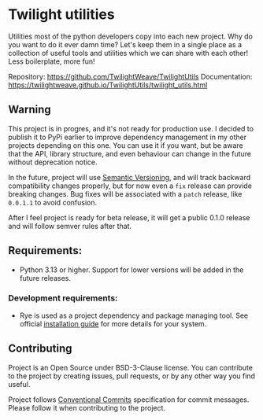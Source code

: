 # Twilight utilities

Utilities most of the python developers copy into each new project. Why do you want to do it ever damn time? Let's
keep them in a single place as a collection of useful tools and utilities which we can share with each other! Less
boilerplate, more fun!

Repository: https://github.com/TwilightWeave/TwilightUtils
Documentation: https://twilightweave.github.io/TwilightUtils/twilight_utils.html

## Warning

This project is in progres, and it's not ready for production use. I decided to publish it to PyPi earlier to improve
dependency management in my other projects depending on this one. You can use it if you want, but be aware that the API,
library structure, and even behaviour can change in the future without deprecation notice.

In the future, project will use [Semantic Versioning](https://semver.org/), and will track backward compatibility
changes properly, but for now even a `fix` release can provide breaking changes. Bug fixes will be associated with
a `patch` release, like `0.0.1.1` to avoid confusion.

After I feel project is ready for beta release, it will get a public 0.1.0 release and will follow semver rules after
that.

## Requirements:

* Python 3.13 or higher. Support for lower versions will be added in the future releases.


### Development requirements:

* Rye is used as a project dependency and package managing tool. See official
  [installation guide](https://rye.astral.sh/guide/installation/) for more details for your system.


## Contributing

Project is an Open Source under BSD-3-Clause license. You can contribute to the project by creating issues,
pull requests, or by any other way you find useful.

Project follows [Conventional Commits](https://www.conventionalcommits.org/en/v1.0.0/) specification for commit
messages. Please follow it when contributing to the project.